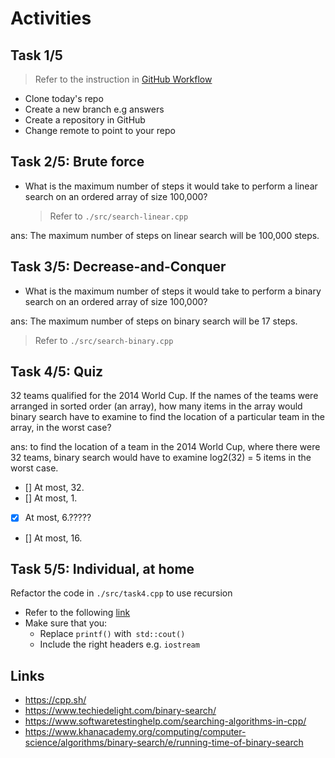 # Activities

## Task 1/5

> Refer to the instruction in [GitHub Workflow](../github.md)

- Clone today's repo
- Create a new branch e.g answers
- Create a repository in GitHub
- Change remote to point to your repo

## Task 2/5: Brute force

- What is the maximum number of steps it would take to perform a linear search on an ordered array of size 100,000?
  > Refer to `./src/search-linear.cpp`

 ans: The maximum number of steps on linear search will be 100,000 steps.

## Task 3/5: Decrease-and-Conquer

- What is the maximum number of steps it would take to perform a binary search on an ordered array of size 100,000?

ans: The maximum number of steps on binary search will be 17 steps.

  > Refer to `./src/search-binary.cpp`

## Task 4/5: Quiz

32 teams qualified for the 2014 World Cup. If the names of the teams were arranged in sorted order (an array), how many items in the array would binary search have to examine to find the location of a particular team in the array, in the worst case?

ans: to find the location of a team in the 2014 World Cup, where there were 32 teams, binary search would have to examine log2(32) = 5 items in the worst case.

- [] At most, 32.
- [] At most, 1.
- [X] At most, 6.?????
- [] At most, 16.

## Task 5/5: Individual, at home

Refactor the code in `./src/task4.cpp` to use recursion

- Refer to the following [link](https://www.techiedelight.com/binary-search/)
- Make sure that you:
  - Replace `printf()` with` std::cout()`
  - Include the right headers e.g. `iostream`

## Links

- https://cpp.sh/
- https://www.techiedelight.com/binary-search/
- https://www.softwaretestinghelp.com/searching-algorithms-in-cpp/
- https://www.khanacademy.org/computing/computer-science/algorithms/binary-search/e/running-time-of-binary-search
